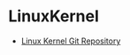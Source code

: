 # LinuxKernel

- [Linux Kernel Git Repository](https://git.kernel.org/cgit/linux/kernel/git/torvalds/linux.git/)
